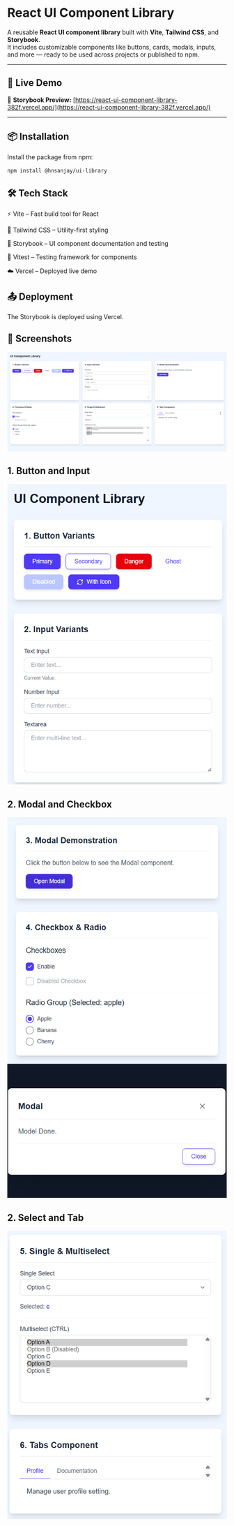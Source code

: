 # React UI Component Library

A reusable **React UI component library** built with **Vite**, **Tailwind CSS**, and **Storybook**.  
It includes customizable components like buttons, cards, modals, inputs, and more — ready to be used across projects or published to npm.

---

## 🚀 Live Demo

🔗 **Storybook Preview:** [https://react-ui-component-library-382f.vercel.app/](https://react-ui-component-library-382f.vercel.app/)

---

## 📦 Installation

Install the package from npm:

```bash
npm install @hnsanjay/ui-library
```

## 🛠️ Tech Stack

⚡ Vite – Fast build tool for React

🎨 Tailwind CSS – Utility-first styling

🧪 Storybook – UI component documentation and testing

🧰 Vitest – Testing framework for components

☁️ Vercel – Deployed live demo

## 📤 Deployment
The Storybook is deployed using Vercel.

## 📸 Screenshots
![UI Library Preview](https://github.com/Sanjay173-design/React-UI-Component-Library/blob/8abc466550557ba2f35552ad52c23df8b1ad272a/image.png)
## 1. Button and Input 
![UI Library Preview](https://github.com/Sanjay173-design/React-UI-Component-Library/blob/e22359525d7bf5bf4781c42080d6104308e1c754/1img.png)
## 2. Modal and Checkbox
![UI Library Preview](https://github.com/Sanjay173-design/React-UI-Component-Library/blob/1a4848303d552f7277043aaa2a11b1330a8f5f11/2img.png)
![UI Library Preview](https://github.com/Sanjay173-design/React-UI-Component-Library/blob/1a4848303d552f7277043aaa2a11b1330a8f5f11/2imgext.png)
## 2. Select and Tab 
![UI Library Preview](https://github.com/Sanjay173-design/React-UI-Component-Library/blob/1a4848303d552f7277043aaa2a11b1330a8f5f11/3img.png)


